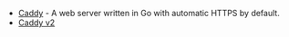 - [Caddy](https://caddyserver.com/) - A web server written in Go with automatic HTTPS by default.
- [Caddy v2](https://caddyserver.com/v2)